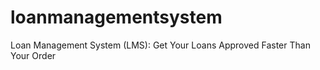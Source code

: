 # loanmanagementsystem
Loan Management System (LMS): Get Your Loans Approved Faster Than Your Order
